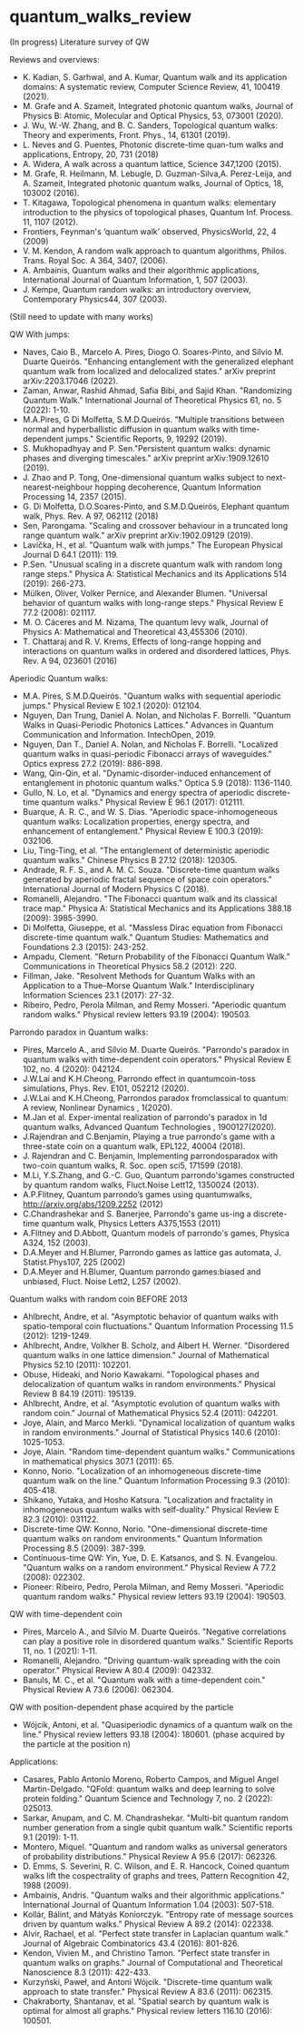 # quantum_walks_review
(In progress) Literature survey of QW


Reviews and overviews:
* K. Kadian, S. Garhwal, and A. Kumar, Quantum walk and its application domains:  A systematic review, Computer Science Review, 41, 100419 (2021).
* M. Grafe and A. Szameit, Integrated photonic quantum walks, Journal of Physics B: Atomic, Molecular and Optical Physics, 53, 073001 (2020).
* J.  Wu,  W.-W.  Zhang,  and  B.  C.  Sanders,  Topological quantum walks:  Theory  and experiments, Front. Phys., 14, 61301 (2019).
* L. Neves and G. Puentes, Photonic discrete-time quan-tum walks and applications, Entropy, 20, 731 (2018)
* A. Widera, A walk across a quantum lattice, Science 347,1200 (2015).
* M. Grafe,  R. Heilmann,  M. Lebugle,  D. Guzman-Silva,A.  Perez-Leija,  and  A.  Szameit,  Integrated  photonic quantum walks, Journal of Optics, 18, 103002 (2016).
* T. Kitagawa, Topological phenomena in quantum walks: elementary  introduction  to  the  physics  of  topological phases, Quantum Inf. Process. 11, 1107 (2012).
* Frontiers, Feynman's ’quantum walk’ observed, PhysicsWorld, 22, 4 (2009)
* V.  M.  Kendon,  A  random  walk  approach  to  quantum algorithms, Philos. Trans. Royal Soc. A 364, 3407, (2006).
* A. Ambainis, Quantum walks and their algorithmic applications,  International  Journal  of  Quantum  Information, 1, 507 (2003).
* J.  Kempe,  Quantum  random  walks:   an  introductory overview, Contemporary Physics44, 307 (2003).



(Still need to update with many works)



QW With jumps:
* Naves, Caio B., Marcelo A. Pires, Diogo O. Soares-Pinto, and Sílvio M. Duarte Queirós. "Enhancing entanglement with the generalized elephant quantum walk from localized and delocalized states." arXiv preprint arXiv:2203.17046 (2022).
* Zaman, Anwar, Rashid Ahmad, Safia Bibi, and Sajid Khan. "Randomizing Quantum Walk." International Journal of Theoretical Physics 61, no. 5 (2022): 1-10.
* M.A.Pires, G Di Molfetta, S.M.D.Queirós. "Multiple transitions between normal and hyperballistic diffusion in quantum walks with time-dependent jumps." Scientific Reports, 9, 19292 (2019).
* S. Mukhopadhyay and P. Sen."Persistent quantum walks: dynamic phases and diverging timescales." arXiv preprint arXiv:1909.12610 (2019).
* J. Zhao and P. Tong, One-dimensional quantum walks subject to next-nearest-neighbour hopping decoherence,
Quantum Information Processing 14, 2357 (2015).
* G. Di Molfetta, D.O.Soares-Pinto, and S.M.D.Queirós, Elephant quantum walk, Phys. Rev. A 97, 062112 (2018)
* Sen, Parongama. "Scaling and crossover behaviour in a truncated long range quantum walk." arXiv preprint arXiv:1902.09129 (2019).
* Lavička, H., et al. "Quantum walk with jumps." The European Physical Journal D 64.1 (2011): 119.
* P.Sen. "Unusual scaling in a discrete quantum walk with random long range steps." Physica A: Statistical Mechanics and its Applications 514 (2019): 266-273.
* Mülken, Oliver, Volker Pernice, and Alexander Blumen. "Universal behavior of quantum walks with long-range steps." Physical Review E 77.2 (2008): 021117.
* M. O. Cáceres and M. Nizama, The quantum levy walk, Journal of Physics A: Mathematical and Theoretical 43,455306 (2010).
* T. Chattaraj and R. V. Krems, Effects of long-range hopping and interactions on quantum walks in ordered and
disordered lattices, Phys. Rev. A 94, 023601 (2016)



Aperiodic Quantum walks:
* M.A. Pires, S.M.D.Queirós. "Quantum walks with sequential aperiodic jumps." Physical Review E 102.1 (2020): 012104.
* Nguyen, Dan Trung, Daniel A. Nolan, and Nicholas F. Borrelli. "Quantum Walks in Quasi-Periodic Photonics Lattices." Advances in Quantum Communication and Information. IntechOpen, 2019.
* Nguyen, Dan T., Daniel A. Nolan, and Nicholas F. Borrelli. "Localized quantum walks in quasi-periodic Fibonacci arrays of waveguides." Optics express 27.2 (2019): 886-898.
* Wang, Qin-Qin, et al. "Dynamic-disorder-induced enhancement of entanglement in photonic quantum walks." Optica 5.9 (2018): 1136-1140.
* Gullo, N. Lo, et al. "Dynamics and energy spectra of aperiodic discrete-time quantum walks." Physical Review E 96.1 (2017): 012111.
* Buarque, A. R. C., and W. S. Dias. "Aperiodic space-inhomogeneous quantum walks: Localization properties, energy spectra, and enhancement of entanglement." Physical Review E 100.3 (2019): 032106.
* Liu, Ting-Ting, et al. "The entanglement of deterministic aperiodic quantum walks." Chinese Physics B 27.12 (2018): 120305.
* Andrade, R. F. S., and A. M. C. Souza. "Discrete-time quantum walks generated by aperiodic fractal sequence of space coin operators." International Journal of Modern Physics C (2018).
* Romanelli, Alejandro. "The Fibonacci quantum walk and its classical trace map." Physica A: Statistical Mechanics and its Applications 388.18 (2009): 3985-3990.
* Di Molfetta, Giuseppe, et al. "Massless Dirac equation from Fibonacci discrete-time quantum walk." Quantum Studies: Mathematics and Foundations 2.3 (2015): 243-252.
* Ampadu, Clement. "Return Probability of the Fibonacci Quantum Walk." Communications in Theoretical Physics 58.2 (2012): 220.
* Fillman, Jake. "Resolvent Methods for Quantum Walks with an Application to a Thue–Morse Quantum Walk." Interdisciplinary Information Sciences 23.1 (2017): 27-32.
* Ribeiro, Pedro, Perola Milman, and Remy Mosseri. "Aperiodic quantum random walks." Physical review letters 93.19 (2004): 190503.


Parrondo paradox in Quantum walks:
* Pires, Marcelo A., and Sílvio M. Duarte Queirós. "Parrondo's paradox in quantum walks with time-dependent coin operators." Physical Review E 102, no. 4 (2020): 042124.
* J.W.Lai and K.H.Cheong, Parrondo effect in quantumcoin-toss simulations, Phys. Rev. E101, 052212 (2020).
* J.W.Lai and K.H.Cheong, Parrondos  paradox  fromclassical to quantum:  A review, Nonlinear Dynamics , 1(2020).
* M.Jan et al. Exper-imental  realization  of  parrondo's  paradox  in  1d  quantum walks, Advanced Quantum Technologies , 1900127(2020).
* J.Rajendran and C.Benjamin, Playing a true parrondo's game with a three-state coin on a quantum walk, EPL122, 40004 (2018).
* J. Rajendran and C. Benjamin, Implementing parrondosparadox with two-coin quantum walks, R. Soc. open sci5, 171599 (2018).
* M.Li, Y.S.Zhang, and G.-C. Guo, Quantum parrondo'sgames  constructed  by  quantum  random  walks,  Fluct.Noise Lett12, 1350024 (2013).
* A.P.Flitney, Quantum parrondo’s games using quantumwalks, http://arxiv.org/abs/1209.2252  (2012)
* C.Chandrashekar and S. Banerjee, Parrondo's game us-ing a discrete-time quantum walk, Physics Letters A375,1553 (2011)
* A.Flitney  and  D.Abbott,  Quantum  models  of  parrondo's games, Physica A324, 152 (2003).
* D.A.Meyer and H.Blumer, Parrondo games as lattice gas automata, J. Statist.Phys107, 225 (2002)
* D.A.Meyer and H.Blumer, Quantum parrondo games:biased and unbiased, Fluct. Noise Lett2, L257 (2002).


Quantum walks with random coin BEFORE 2013
* Ahlbrecht, Andre, et al. "Asymptotic behavior of quantum walks with spatio-temporal coin fluctuations." Quantum Information Processing 11.5 (2012): 1219-1249.
* Ahlbrecht, Andre, Volkher B. Scholz, and Albert H. Werner. "Disordered quantum walks in one lattice dimension." Journal of Mathematical Physics 52.10 (2011): 102201.
* Obuse, Hideaki, and Norio Kawakami. "Topological phases and delocalization of quantum walks in random environments." Physical Review B 84.19 (2011): 195139.
* Ahlbrecht, Andre, et al. "Asymptotic evolution of quantum walks with random coin." Journal of Mathematical Physics 52.4 (2011): 042201.
* Joye, Alain, and Marco Merkli. "Dynamical localization of quantum walks in random environments." Journal of Statistical Physics 140.6 (2010): 1025-1053.
* Joye, Alain. "Random time-dependent quantum walks." Communications in mathematical physics 307.1 (2011): 65.
* Konno, Norio. "Localization of an inhomogeneous discrete-time quantum walk on the line." Quantum Information Processing 9.3 (2010): 405-418.
* Shikano, Yutaka, and Hosho Katsura. "Localization and fractality in inhomogeneous quantum walks with self-duality." Physical Review E 82.3 (2010): 031122.
* Discrete-time QW: Konno, Norio. "One-dimensional discrete-time quantum walks on random environments." Quantum Information Processing 8.5 (2009): 387-399.
* Continuous-time QW: Yin, Yue, D. E. Katsanos, and S. N. Evangelou. "Quantum walks on a random environment." Physical Review A 77.2 (2008): 022302. 
* Pioneer: Ribeiro, Pedro, Perola Milman, and Remy Mosseri. "Aperiodic quantum random walks." Physical review letters 93.19 (2004): 190503.


QW with time-dependent coin 
* Pires, Marcelo A., and Sílvio M. Duarte Queirós. "Negative correlations can play a positive role in disordered quantum walks." Scientific Reports 11, no. 1 (2021): 1-11.
* Romanelli, Alejandro. "Driving quantum-walk spreading with the coin operator." Physical Review A 80.4 (2009): 042332.
* Banuls, M. C., et al. "Quantum walk with a time-dependent coin." Physical Review A 73.6 (2006): 062304.


QW with position-dependent phase acquired by the particle
* Wójcik, Antoni, et al. "Quasiperiodic dynamics of a quantum walk on the line." Physical review letters 93.18 (2004): 180601.
(phase acquired by the particle at the position n)

Applications:
* Casares, Pablo Antonio Moreno, Roberto Campos, and Miguel Angel Martin-Delgado. "QFold: quantum walks and deep learning to solve protein folding." Quantum Science and Technology 7, no. 2 (2022): 025013.
* Sarkar, Anupam, and C. M. Chandrashekar. "Multi-bit quantum random number generation from a single qubit quantum walk." Scientific reports 9.1 (2019): 1-11.
* Montero, Miquel. "Quantum and random walks as universal generators of probability distributions." Physical Review A 95.6 (2017): 062326.
* D. Emms, S. Severini, R. C. Wilson, and E. R. Hancock, Coined quantum walks lift the cospectrality of graphs
and trees, Pattern Recognition 42, 1988 (2009).
* Ambainis, Andris. "Quantum walks and their algorithmic applications." International Journal of Quantum Information 1.04 (2003): 507-518.
* Kollár, Bálint, and Mátyás Koniorczyk. "Entropy rate of message sources driven by quantum walks." Physical Review A 89.2 (2014): 022338.
* Alvir, Rachael, et al. "Perfect state transfer in Laplacian quantum walk." Journal of Algebraic Combinatorics 43.4 (2016): 801-826.
* Kendon, Vivien M., and Christino Tamon. "Perfect state transfer in quantum walks on graphs." Journal of Computational and Theoretical Nanoscience 8.3 (2011): 422-433.
* Kurzyński, Paweł, and Antoni Wójcik. "Discrete-time quantum walk approach to state transfer." Physical Review A 83.6 (2011): 062315.
* Chakraborty, Shantanav, et al. "Spatial search by quantum walk is optimal for almost all graphs." Physical review letters 116.10 (2016): 100501.
